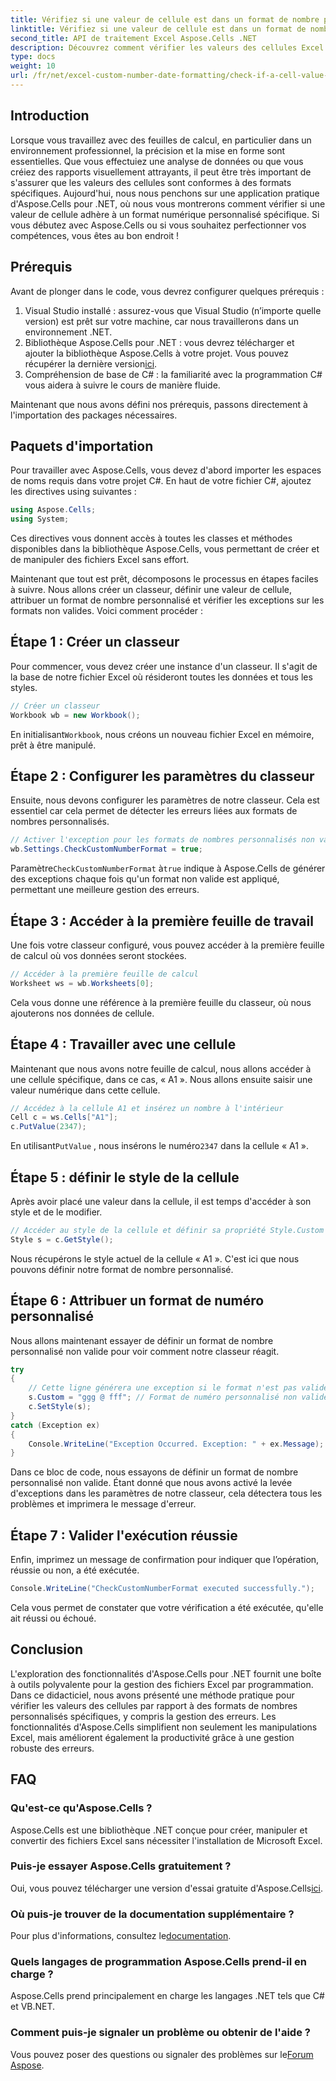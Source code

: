 ```yaml
---
title: Vérifiez si une valeur de cellule est dans un format de nombre personnalisé spécifique
linktitle: Vérifiez si une valeur de cellule est dans un format de nombre personnalisé spécifique
second_title: API de traitement Excel Aspose.Cells .NET
description: Découvrez comment vérifier les valeurs des cellules Excel par rapport aux formats numériques personnalisés à l'aide d'Aspose.Cells pour .NET avec ce didacticiel étape par étape.
type: docs
weight: 10
url: /fr/net/excel-custom-number-date-formatting/check-if-a-cell-value-is-in-a-specific-custom-number-format/
---
```

## Introduction

Lorsque vous travaillez avec des feuilles de calcul, en particulier dans un environnement professionnel, la précision et la mise en forme sont essentielles. Que vous effectuiez une analyse de données ou que vous créiez des rapports visuellement attrayants, il peut être très important de s'assurer que les valeurs des cellules sont conformes à des formats spécifiques. Aujourd'hui, nous nous penchons sur une application pratique d'Aspose.Cells pour .NET, où nous vous montrerons comment vérifier si une valeur de cellule adhère à un format numérique personnalisé spécifique. Si vous débutez avec Aspose.Cells ou si vous souhaitez perfectionner vos compétences, vous êtes au bon endroit !

## Prérequis

Avant de plonger dans le code, vous devrez configurer quelques prérequis :

1. Visual Studio installé : assurez-vous que Visual Studio (n’importe quelle version) est prêt sur votre machine, car nous travaillerons dans un environnement .NET.
2.  Bibliothèque Aspose.Cells pour .NET : vous devrez télécharger et ajouter la bibliothèque Aspose.Cells à votre projet. Vous pouvez récupérer la dernière version[ici](https://releases.aspose.com/cells/net/).
3. Compréhension de base de C# : la familiarité avec la programmation C# vous aidera à suivre le cours de manière fluide.

Maintenant que nous avons défini nos prérequis, passons directement à l'importation des packages nécessaires.

## Paquets d'importation

Pour travailler avec Aspose.Cells, vous devez d'abord importer les espaces de noms requis dans votre projet C#. En haut de votre fichier C#, ajoutez les directives using suivantes :

```csharp
using Aspose.Cells;
using System;
```

Ces directives vous donnent accès à toutes les classes et méthodes disponibles dans la bibliothèque Aspose.Cells, vous permettant de créer et de manipuler des fichiers Excel sans effort.

Maintenant que tout est prêt, décomposons le processus en étapes faciles à suivre. Nous allons créer un classeur, définir une valeur de cellule, attribuer un format de nombre personnalisé et vérifier les exceptions sur les formats non valides. Voici comment procéder :

## Étape 1 : Créer un classeur

Pour commencer, vous devez créer une instance d'un classeur. Il s'agit de la base de notre fichier Excel où résideront toutes les données et tous les styles.

```csharp
// Créer un classeur
Workbook wb = new Workbook();
```

 En initialisant`Workbook`, nous créons un nouveau fichier Excel en mémoire, prêt à être manipulé.

## Étape 2 : Configurer les paramètres du classeur

Ensuite, nous devons configurer les paramètres de notre classeur. Cela est essentiel car cela permet de détecter les erreurs liées aux formats de nombres personnalisés.

```csharp
// Activer l'exception pour les formats de nombres personnalisés non valides
wb.Settings.CheckCustomNumberFormat = true;
```

 Paramètre`CheckCustomNumberFormat` à`true` indique à Aspose.Cells de générer des exceptions chaque fois qu'un format non valide est appliqué, permettant une meilleure gestion des erreurs.

## Étape 3 : Accéder à la première feuille de travail

Une fois votre classeur configuré, vous pouvez accéder à la première feuille de calcul où vos données seront stockées.

```csharp
// Accéder à la première feuille de calcul
Worksheet ws = wb.Worksheets[0];
```

Cela vous donne une référence à la première feuille du classeur, où nous ajouterons nos données de cellule.

## Étape 4 : Travailler avec une cellule

Maintenant que nous avons notre feuille de calcul, nous allons accéder à une cellule spécifique, dans ce cas, « A1 ». Nous allons ensuite saisir une valeur numérique dans cette cellule.

```csharp
// Accédez à la cellule A1 et insérez un nombre à l'intérieur
Cell c = ws.Cells["A1"];
c.PutValue(2347);
```

 En utilisant`PutValue` , nous insérons le numéro`2347` dans la cellule « A1 ». 

## Étape 5 : définir le style de la cellule

Après avoir placé une valeur dans la cellule, il est temps d'accéder à son style et de le modifier.

```csharp
// Accéder au style de la cellule et définir sa propriété Style.Custom
Style s = c.GetStyle();
```

Nous récupérons le style actuel de la cellule « A1 ». C'est ici que nous pouvons définir notre format de nombre personnalisé.

## Étape 6 : Attribuer un format de numéro personnalisé

Nous allons maintenant essayer de définir un format de nombre personnalisé non valide pour voir comment notre classeur réagit.

```csharp
try
{
    // Cette ligne générera une exception si le format n'est pas valide
    s.Custom = "ggg @ fff"; // Format de numéro personnalisé non valide
    c.SetStyle(s);
}
catch (Exception ex)
{
    Console.WriteLine("Exception Occurred. Exception: " + ex.Message);
}
```

Dans ce bloc de code, nous essayons de définir un format de nombre personnalisé non valide. Étant donné que nous avons activé la levée d'exceptions dans les paramètres de notre classeur, cela détectera tous les problèmes et imprimera le message d'erreur.

## Étape 7 : Valider l'exécution réussie

Enfin, imprimez un message de confirmation pour indiquer que l’opération, réussie ou non, a été exécutée.

```csharp
Console.WriteLine("CheckCustomNumberFormat executed successfully.");
```

Cela vous permet de constater que votre vérification a été exécutée, qu'elle ait réussi ou échoué.

## Conclusion

L'exploration des fonctionnalités d'Aspose.Cells pour .NET fournit une boîte à outils polyvalente pour la gestion des fichiers Excel par programmation. Dans ce didacticiel, nous avons présenté une méthode pratique pour vérifier les valeurs des cellules par rapport à des formats de nombres personnalisés spécifiques, y compris la gestion des erreurs. Les fonctionnalités d'Aspose.Cells simplifient non seulement les manipulations Excel, mais améliorent également la productivité grâce à une gestion robuste des erreurs.

## FAQ

### Qu'est-ce qu'Aspose.Cells ?
Aspose.Cells est une bibliothèque .NET conçue pour créer, manipuler et convertir des fichiers Excel sans nécessiter l'installation de Microsoft Excel.

### Puis-je essayer Aspose.Cells gratuitement ?
 Oui, vous pouvez télécharger une version d'essai gratuite d'Aspose.Cells[ici](https://releases.aspose.com/).

### Où puis-je trouver de la documentation supplémentaire ?
 Pour plus d'informations, consultez le[documentation](https://reference.aspose.com/cells/net/).

### Quels langages de programmation Aspose.Cells prend-il en charge ?
Aspose.Cells prend principalement en charge les langages .NET tels que C# et VB.NET.

### Comment puis-je signaler un problème ou obtenir de l'aide ?
 Vous pouvez poser des questions ou signaler des problèmes sur le[Forum Aspose](https://forum.aspose.com/c/cells/9).